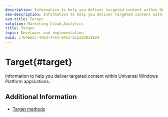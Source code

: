 ```yaml
---
description: Information to help you deliver targeted content within Universal Windows Platform applications.
seo-description: Information to help you deliver targeted content within Universal Windows Platform applications.
seo-title: Target
solution: Marketing Cloud,Analytics
title: Target
topic: Developer and implementation
uuid: c764e65c-476d-47a4-a463-ac232d011824
---
```


# Target{#target}

Information to help you deliver targeted content within Universal Windows Platform applications.

## Additional Information

+ [Target methods](/help/universal-windows/target/target-methods.md)